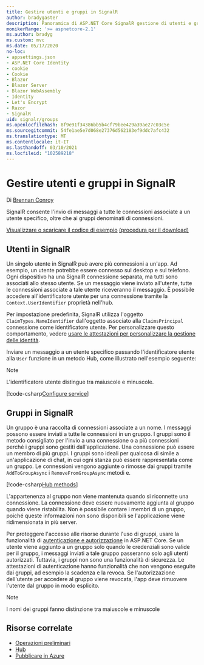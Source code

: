 ```yaml
---
title: Gestire utenti e gruppi in SignalR
author: bradygaster
description: Panoramica di ASP.NET Core SignalR gestione di utenti e gruppi.
monikerRange: '>= aspnetcore-2.1'
ms.author: bradyg
ms.custom: mvc
ms.date: 05/17/2020
no-loc:
- appsettings.json
- ASP.NET Core Identity
- cookie
- Cookie
- Blazor
- Blazor Server
- Blazor WebAssembly
- Identity
- Let's Encrypt
- Razor
- SignalR
uid: signalr/groups
ms.openlocfilehash: 8f9e91f34386bb5b4cf79bee429a39ae27c03c5e
ms.sourcegitcommit: 54fe1ae5e7d068e27376d562183ef9ddc7afc432
ms.translationtype: MT
ms.contentlocale: it-IT
ms.lasthandoff: 03/10/2021
ms.locfileid: "102589218"
---
```

# <a name="manage-users-and-groups-in-signalr"></a>Gestire utenti e gruppi in SignalR

Di [Brennan Conroy](https://github.com/BrennanConroy)

SignalR consente l'invio di messaggi a tutte le connessioni associate a un utente specifico, oltre che ai gruppi denominati di connessioni.

[Visualizzare o scaricare il codice di esempio](https://github.com/dotnet/AspNetCore.Docs/tree/main/aspnetcore/signalr/groups/sample/) [(procedura per il download)](xref:index#how-to-download-a-sample)

## <a name="users-in-signalr"></a>Utenti in SignalR

Un singolo utente in SignalR può avere più connessioni a un'app. Ad esempio, un utente potrebbe essere connesso sul desktop e sul telefono. Ogni dispositivo ha una SignalR connessione separata, ma tutti sono associati allo stesso utente. Se un messaggio viene inviato all'utente, tutte le connessioni associate a tale utente riceveranno il messaggio. È possibile accedere all'identificatore utente per una connessione tramite la `Context.UserIdentifier` proprietà nell'hub.

Per impostazione predefinita, SignalR utilizza l'oggetto `ClaimTypes.NameIdentifier` dall'oggetto associato alla `ClaimsPrincipal` connessione come identificatore utente. Per personalizzare questo comportamento, vedere [usare le attestazioni per personalizzare la gestione delle identità](xref:signalr/authn-and-authz#use-claims-to-customize-identity-handling).

Inviare un messaggio a un utente specifico passando l'identificatore utente alla `User` funzione in un metodo Hub, come illustrato nell'esempio seguente:

> [!NOTE]
> L'identificatore utente distingue tra maiuscole e minuscole.

[!code-csharp[Configure service](groups/sample/Hubs/ChatHub.cs?range=29-32)]

## <a name="groups-in-signalr"></a>Gruppi in SignalR

Un gruppo è una raccolta di connessioni associate a un nome. I messaggi possono essere inviati a tutte le connessioni in un gruppo. I gruppi sono il metodo consigliato per l'invio a una connessione o a più connessioni perché i gruppi sono gestiti dall'applicazione. Una connessione può essere un membro di più gruppi. I gruppi sono ideali per qualcosa di simile a un'applicazione di chat, in cui ogni stanza può essere rappresentata come un gruppo. Le connessioni vengono aggiunte o rimosse dai gruppi tramite `AddToGroupAsync` i `RemoveFromGroupAsync` metodi e.

[!code-csharp[Hub methods](groups/sample/Hubs/ChatHub.cs?range=15-27)]

L'appartenenza al gruppo non viene mantenuta quando si riconnette una connessione. La connessione deve essere nuovamente aggiunta al gruppo quando viene ristabilita. Non è possibile contare i membri di un gruppo, poiché queste informazioni non sono disponibili se l'applicazione viene ridimensionata in più server.

Per proteggere l'accesso alle risorse durante l'uso di gruppi, usare la funzionalità di [autenticazione e autorizzazione](xref:signalr/authn-and-authz) in ASP.NET Core. Se un utente viene aggiunto a un gruppo solo quando le credenziali sono valide per il gruppo, i messaggi inviati a tale gruppo passeranno solo agli utenti autorizzati. Tuttavia, i gruppi non sono una funzionalità di sicurezza. Le attestazioni di autenticazione hanno funzionalità che non vengono eseguite dai gruppi, ad esempio la scadenza e la revoca. Se l'autorizzazione dell'utente per accedere al gruppo viene revocata, l'app deve rimuovere l'utente dal gruppo in modo esplicito.

> [!NOTE]
> I nomi dei gruppi fanno distinzione tra maiuscole e minuscole

## <a name="related-resources"></a>Risorse correlate

* [Operazioni preliminari](xref:tutorials/signalr)
* [Hub](xref:signalr/hubs)
* [Pubblicare in Azure](xref:signalr/publish-to-azure-web-app)
